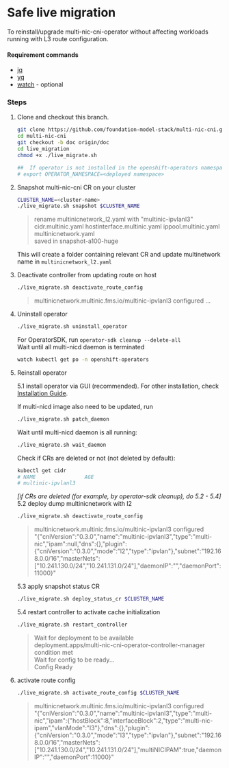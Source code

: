 # Safe live migration
To reinstall/upgrade multi-nic-cni-operator without affecting workloads running with L3 route configuration.
#### Requirement commands
- [jq](https://stedolan.github.io/jq/download/)
- [yq](https://github.com/mikefarah/yq/#install)
- [watch](https://www.2daygeek.com/linux-watch-command-to-monitor-a-command/) - optional

### Steps
1. Clone and checkout this branch.
   ```bash
   git clone https://github.com/foundation-model-stack/multi-nic-cni.git
   cd multi-nic-cni
   git checkout -b doc origin/doc
   cd live_migration
   chmod +x ./live_migrate.sh

   ##  If operator is not installed in the openshift-operators namespace, also run
   # export OPERATOR_NAMESPACE=<deployed namespace>
   ```
2. Snapshot multi-nic-cni CR on your cluster
    ```bash
    CLUSTER_NAME=<cluster-name>
    ./live_migrate.sh snapshot $CLUSTER_NAME
    ```
    > rename multinicnetwork_l2.yaml with "multinic-ipvlanl3"<br>cidr.multinic.yaml          hostinterface.multinic.yaml ippool.multinic.yaml        multinicnetwork.yaml<br>saved in snapshot-a100-huge

    This will create a folder containing relevant CR and update multinetwork name in `multinicnetwork_l2.yaml`
3. Deactivate controller from updating route on host
    ```bash
    ./live_migrate.sh deactivate_route_config
    ```
    > multinicnetwork.multinic.fms.io/multinic-ipvlanl3 configured
    ...
4. Uninstall operator
    ```bash
    ./live_migrate.sh uninstall_operator
    ```
    For OperatorSDK, run `operator-sdk cleanup --delete-all`<br>
    Wait until all multi-nicd daemon is terminated<br>
    ```bash
    watch kubectl get po -n openshift-operators
    ```
5. Reinstall operator
   
    5.1 install operator via GUI (recommended). For other installation, check [Installation Guide](https://foundation-model-stack.github.io/multi-nic-cni/user_guide/#quick-installation).

    If multi-nicd image also need to be updated, run
    ```bash
    ./live_migrate.sh patch_daemon
    ```
    Wait until multi-nicd daemon is all running:
    ```bash
    ./live_migrate.sh wait_daemon
    ```
    Check if CRs are deleted or not (not deleted by default):
    ```bash
    kubectl get cidr
    # NAME                AGE
    # multinic-ipvlanl3   
    ```
    *[if CRs are deleted (for example, by operator-sdk cleanup), do 5.2 - 5.4]* <br>
    5.2 deploy dump multinicnetwork with l2
    ```bash
    ./live_migrate.sh deactivate_route_config
    ```
    > multinicnetwork.multinic.fms.io/multinic-ipvlanl3 configured <br>"{\"cniVersion\":\"0.3.0\",\"name\":\"multinic-ipvlanl3\",\"type\":\"multi-nic\",\"ipam\":null,\"dns\":{},\"plugin\":{\"cniVersion\":\"0.3.0\",\"mode\":\"l2\",\"type\":\"ipvlan\"},\"subnet\":\"192.168.0.0/16\",\"masterNets\":[\"10.241.130.0/24\",\"10.241.131.0/24\"],\"daemonIP\":\"\",\"daemonPort\":11000}"

    5.3 apply snapshot status CR
    ```bash
    ./live_migrate.sh deploy_status_cr $CLUSTER_NAME
    ```
    5.4 restart controller to activate cache initialization
    ```bash
    ./live_migrate.sh restart_controller
    ```
    > Wait for deployment to be available<br>deployment.apps/multi-nic-cni-operator-controller-manager condition met<br>Wait for config to be ready...<br>Config Ready
6. activate route config
    ```bash
    ./live_migrate.sh activate_route_config $CLUSTER_NAME
    ```
    > multinicnetwork.multinic.fms.io/multinic-ipvlanl3 configured<br>"{\"cniVersion\":\"0.3.0\",\"name\":\"multinic-ipvlanl3\",\"type\":\"multi-nic\",\"ipam\":{\"hostBlock\":8,\"interfaceBlock\":2,\"type\":\"multi-nic-ipam\",\"vlanMode\":\"l3\"},\"dns\":{},\"plugin\":{\"cniVersion\":\"0.3.0\",\"mode\":\"l3\",\"type\":\"ipvlan\"},\"subnet\":\"192.168.0.0/16\",\"masterNets\":[\"10.241.130.0/24\",\"10.241.131.0/24\"],\"multiNICIPAM\":true,\"daemonIP\":\"\",\"daemonPort\":11000}"
